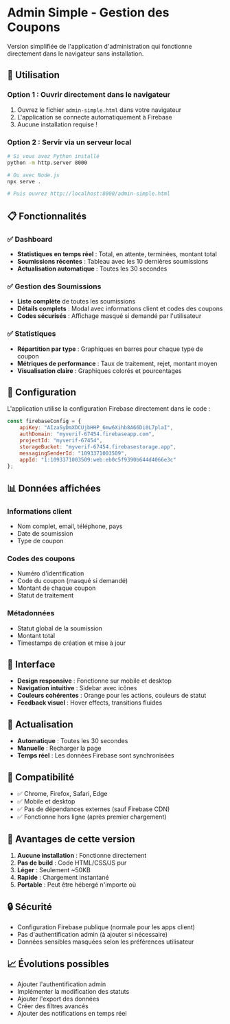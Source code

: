 # Admin Simple - Gestion des Coupons

Version simplifiée de l'application d'administration qui fonctionne directement dans le navigateur sans installation.

## 🚀 Utilisation

### Option 1 : Ouvrir directement dans le navigateur
1. Ouvrez le fichier `admin-simple.html` dans votre navigateur
2. L'application se connecte automatiquement à Firebase
3. Aucune installation requise !

### Option 2 : Servir via un serveur local
```bash
# Si vous avez Python installé
python -m http.server 8000

# Ou avec Node.js
npx serve .

# Puis ouvrez http://localhost:8000/admin-simple.html
```

## 📋 Fonctionnalités

### ✅ Dashboard
- **Statistiques en temps réel** : Total, en attente, terminées, montant total
- **Soumissions récentes** : Tableau avec les 10 dernières soumissions
- **Actualisation automatique** : Toutes les 30 secondes

### ✅ Gestion des Soumissions
- **Liste complète** de toutes les soumissions
- **Détails complets** : Modal avec informations client et codes des coupons
- **Codes sécurisés** : Affichage masqué si demandé par l'utilisateur

### ✅ Statistiques
- **Répartition par type** : Graphiques en barres pour chaque type de coupon
- **Métriques de performance** : Taux de traitement, rejet, montant moyen
- **Visualisation claire** : Graphiques colorés et pourcentages

## 🔧 Configuration

L'application utilise la configuration Firebase directement dans le code :
```javascript
const firebaseConfig = {
    apiKey: "AIzaSyDmXDCUjbHHP_6mw6Xihb8A66Di0L7plaI",
    authDomain: "myverif-67454.firebaseapp.com",
    projectId: "myverif-67454",
    storageBucket: "myverif-67454.firebasestorage.app",
    messagingSenderId: "1093371003509",
    appId: "1:1093371003509:web:eb0c5f9390b644d4066e3c"
};
```

## 📊 Données affichées

### Informations client
- Nom complet, email, téléphone, pays
- Date de soumission
- Type de coupon

### Codes des coupons
- Numéro d'identification
- Code du coupon (masqué si demandé)
- Montant de chaque coupon
- Statut de traitement

### Métadonnées
- Statut global de la soumission
- Montant total
- Timestamps de création et mise à jour

## 🎨 Interface

- **Design responsive** : Fonctionne sur mobile et desktop
- **Navigation intuitive** : Sidebar avec icônes
- **Couleurs cohérentes** : Orange pour les actions, couleurs de statut
- **Feedback visuel** : Hover effects, transitions fluides

## 🔄 Actualisation

- **Automatique** : Toutes les 30 secondes
- **Manuelle** : Recharger la page
- **Temps réel** : Les données Firebase sont synchronisées

## 📱 Compatibilité

- ✅ Chrome, Firefox, Safari, Edge
- ✅ Mobile et desktop
- ✅ Pas de dépendances externes (sauf Firebase CDN)
- ✅ Fonctionne hors ligne (après premier chargement)

## 🚀 Avantages de cette version

1. **Aucune installation** : Fonctionne directement
2. **Pas de build** : Code HTML/CSS/JS pur
3. **Léger** : Seulement ~50KB
4. **Rapide** : Chargement instantané
5. **Portable** : Peut être hébergé n'importe où

## 🔒 Sécurité

- Configuration Firebase publique (normale pour les apps client)
- Pas d'authentification admin (à ajouter si nécessaire)
- Données sensibles masquées selon les préférences utilisateur

## 📈 Évolutions possibles

- Ajouter l'authentification admin
- Implémenter la modification des statuts
- Ajouter l'export des données
- Créer des filtres avancés
- Ajouter des notifications en temps réel

